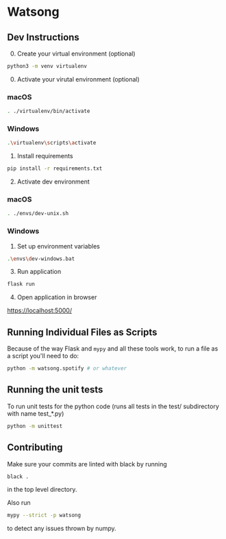 # Watsong

## Dev Instructions

0. Create your virtual environment (optional)

```sh
python3 -m venv virtualenv
```

0. Activate your virutal environment (optional)

### macOS

```sh
. ./virtualenv/bin/activate
```

### Windows

```sh
.\virtualenv\scripts\activate
```

1. Install requirements

```sh
pip install -r requirements.txt
```

2. Activate dev environment

### macOS

```sh
. ./envs/dev-unix.sh
```

### Windows

1. Set up environment variables

```sh
.\envs\dev-windows.bat
```

3. Run application

```sh
flask run
```

4. Open application in browser

[https://localhost:5000/](https://localhost:5000/)

## Running Individual Files as Scripts

Because of the way Flask and `mypy` and all these tools work, to run a file as a script you'll need to do:

```sh
python -m watsong.spotify # or whatever
```

## Running the unit tests
To run unit tests for the python code 
(runs all tests in the test/ subdirectory with name test_*.py)
```bash
python -m unittest
```

## Contributing
Make sure your commits are linted with black by running
```bash
black .
```
in the top level directory.

Also run
```bash
mypy --strict -p watsong
```
to detect any issues thrown by numpy.
